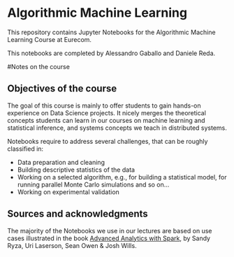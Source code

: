 # Algorithmic Machine Learning
This repository contains Jupyter Notebooks for the Algorithmic Machine Learning Course at Eurecom.

This notebooks are completed by Alessandro Gaballo and Daniele Reda.


#Notes on the course

## Objectives of the course
The goal of this course is mainly to offer students to gain hands-on experience on Data Science projects. It nicely merges the theoretical concepts students can learn in our courses on machine learning and statistical inference, and systems concepts we teach in distributed systems.

Notebooks require to address several challenges, that can be roughly classified in:

* Data preparation and cleaning
* Building descriptive statistics of the data
* Working on a selected algorithm, e.g., for building a statistical model, for running parallel Monte Carlo simulations and so on...
* Working on experimental validation

## Sources and acknowledgments
The majority of the Notebooks we use in our lectures are based on use cases illustrated in the book [Advanced Analytics with Spark](http://shop.oreilly.com/product/0636920035091.do), by Sandy Ryza, Uri Laserson, Sean Owen & Josh Wills.
